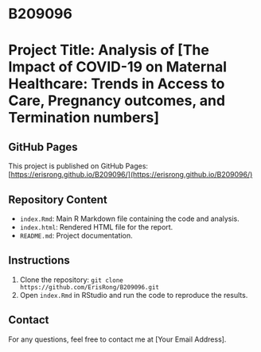 # B209096
# Project Title: Analysis of [The Impact of COVID-19 on Maternal Healthcare: Trends in Access to Care, Pregnancy outcomes, and Termination numbers]

## GitHub Pages
This project is published on GitHub Pages: [https://erisrong.github.io/B209096/](https://erisrong.github.io/B209096/)

## Repository Content
- `index.Rmd`: Main R Markdown file containing the code and analysis.
- `index.html`: Rendered HTML file for the report.
- `README.md`: Project documentation.

## Instructions
1. Clone the repository: `git clone https://github.com/ErisRong/B209096.git`
2. Open `index.Rmd` in RStudio and run the code to reproduce the results.

## Contact
For any questions, feel free to contact me at [Your Email Address].
